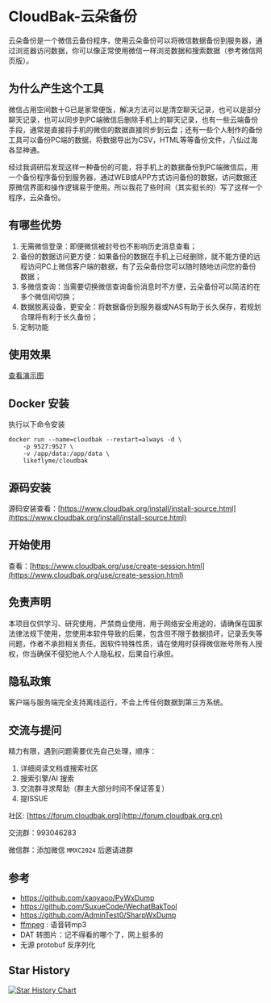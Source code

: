 # CloudBak-云朵备份
云朵备份是一个微信云备份程序，使用云朵备份可以将微信数据备份到服务器，通过浏览器访问数据，你可以像正常使用微信一样浏览数据和搜索数据（参考微信网页版）。

## 为什么产生这个工具
微信占用空间数十G已是家常便饭，解决方法可以是清空聊天记录，也可以是部分聊天记录，也可以同步到PC端微信后删除手机上的聊天记录，也有一些云端备份手段，通常是直接将手机的微信的数据直接同步到云盘；还有一些个人制作的备份工具可以备份PC端的数据，将数据导出为CSV，HTML等等备份文件，八仙过海各显神通。

经过我调研后发现这样一种备份的可能，将手机上的数据备份到PC端微信后，用一个备份程序备份到服务器，通过WEB或APP方式访问备份的数据，访问数据还原微信界面和操作逻辑易于使用。所以我花了些时间（其实挺长的）写了这样一个程序，云朵备份。

## 有哪些优势
1. 无需微信登录：即便微信被封号也不影响历史消息查看；
2. 备份的数据访问更方便：如果备份的数据在手机上已经删除，就不能方便的远程访问PC上微信客户端的数据，有了云朵备份您可以随时随地访问您的备份数据；
3. 多微信查询：当需要切换微信查询备份消息时不方便，云朵备份可以简洁的在多个微信间切换；
4. 数据脱离设备，更安全：将数据备份到服务器或NAS有助于长久保存，若规划合理将有利于长久备份；
5. 定制功能

## 使用效果
[查看演示图](https://www.cloudbak.org/use-case.html)

## Docker 安装

执行以下命令安装
```shell
docker run --name=cloudbak --restart=always -d \
    -p 9527:9527 \
    -v /app/data:/app/data \
    likeflyme/cloudbak
```

## 源码安装

源码安装查看：[https://www.cloudbak.org/install/install-source.html](https://www.cloudbak.org/install/install-source.html)

## 开始使用

查看：[https://www.cloudbak.org/use/create-session.html](https://www.cloudbak.org/use/create-session.html)

## 免责声明

本项目仅供学习、研究使用，严禁商业使用，用于网络安全用途的，请确保在国家法律法规下使用，您使用本软件导致的后果，包含但不限于数据损坏，记录丢失等问题，作者不承担相关责任。因软件特殊性质，请在使用时获得微信账号所有人授权，你当确保不侵犯他人个人隐私权，后果自行承担。

## 隐私政策

客户端与服务端完全支持离线运行，不会上传任何数据到第三方系统。

## 交流与提问

精力有限，遇到问题需要优先自己处理，顺序：
1. 详细阅读文档或搜索社区
2. 搜索引擎/AI 搜索
3. 交流群寻求帮助（群主大部分时间不保证答复）
4. 提ISSUE

社区: [https://forum.cloudbak.org](http://forum.cloudbak.org.cn)

交流群：993046283

微信群：添加微信 `MMXC2024` 后邀请进群

## 参考

* https://github.com/xaoyaoo/PyWxDump
* https://github.com/SuxueCode/WechatBakTool
* https://github.com/AdminTest0/SharpWxDump
* [ffmpeg](https://www.ffmpeg.org/) : 语音转mp3
* DAT 转图片：记不得看的哪个了，网上挺多的
* 无源 protobuf 反序列化

## Star History

[![Star History Chart](https://api.star-history.com/svg?repos=likeflyme/cloudbak&type=Date)](https://www.star-history.com/#likeflyme/cloudbak&Date)
